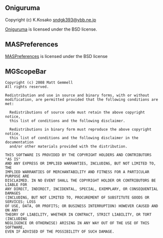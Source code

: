 ## Oniguruma

Copyright (c) K.Kosako <sndgk393@ybb.ne.jp>

[Oniguruma][] is licensed under the BSD license.

[Oniguruma]: http://www.geocities.jp/kosako3/oniguruma/

## MASPreferences

[MASPreferences][] is licensed under the BSD license

[MASPreferences]: https://github.com/shpakovski/MASPreferences

## MGScopeBar

	Copyright (c) 2008 Matt Gemmell
	All rights reserved.

	Redistribution and use in source and binary forms, with or without 
	modification, are permitted provided that the following conditions are met:

	  Redistributions of source code must retain the above copyright notice, 
	  this list of conditions and the following disclaimer.

	  Redistributions in binary form must reproduce the above copyright notice, 
	  this list of conditions and the following disclaimer in the documentation 
	  and/or other materials provided with the distribution.

	THIS SOFTWARE IS PROVIDED BY THE COPYRIGHT HOLDERS AND CONTRIBUTORS "AS IS" 
	AND ANY EXPRESS OR IMPLIED WARRANTIES, INCLUDING, BUT NOT LIMITED TO, THE 
	IMPLIED WARRANTIES OF MERCHANTABILITY AND FITNESS FOR A PARTICULAR PURPOSE ARE 
	DISCLAIMED. IN NO EVENT SHALL THE COPYRIGHT HOLDER OR CONTRIBUTORS BE LIABLE FOR 
	ANY DIRECT, INDIRECT, INCIDENTAL, SPECIAL, EXEMPLARY, OR CONSEQUENTIAL DAMAGES 
	(INCLUDING, BUT NOT LIMITED TO, PROCUREMENT OF SUBSTITUTE GOODS OR SERVICES; LOSS
	OF USE, DATA, OR PROFITS; OR BUSINESS INTERRUPTION) HOWEVER CAUSED AND ON ANY
	THEORY OF LIABILITY, WHETHER IN CONTRACT, STRICT LIABILITY, OR TORT (INCLUDING 
	NEGLIGENCE OR OTHERWISE) ARISING IN ANY WAY OUT OF THE USE OF THIS SOFTWARE, 
	EVEN IF ADVISED OF THE POSSIBILITY OF SUCH DAMAGE.

